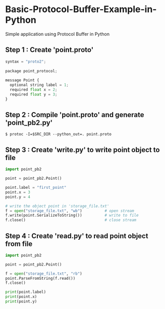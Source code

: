 # Basic-Protocol-Buffer-Example-in-Python
Simple application using Protocol Buffer in Python

## Step 1 : Create 'point.proto' 

```python
syntax = "proto2";
 
package point_protocol;
 
message Point {
  optional string label = 1;
  required float x = 2;
  required float y = 3;
}
```

## Step 2 : Compile 'point.proto' and generate 'point_pb2.py'

```terminal
$ protoc -I=$SRC_DIR --python_out=. point.proto
```
## Step 3 : Create 'write.py' to write point object to file

```python
import point_pb2

point = point_pb2.Point()

point.label = "first_point"
point.x = 3
point.y = 4

# write the object point in 'storage_file.txt'
f = open("storage_file.txt", "wb")          # open stream
f.write(point.SerializeToString())          # write to file
f.close()                                   # close stream

```


## Step 4 : Create 'read.py' to read point object from file

```python
import point_pb2

point = point_pb2.Point()

f = open("storage_file.txt", "rb")
point.ParseFromString(f.read())
f.close()

print(point.label)
print(point.x)
print(point.y)

```
